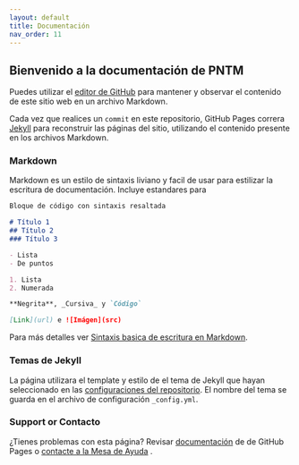```yaml
---
layout: default
title: Documentación
nav_order: 11
---
```

## Bienvenido a la documentación de PNTM

Puedes utilizar el [editor de GitHub](https://github.com/MinisterioDeSalud-CL-TTA/pntmdocs/edit/main/README.md) para mantener y observar el contenido de este
sitio web en un archivo Markdown.

Cada vez que realices un `commit` en este repositorio, GitHub Pages correra [Jekyll](https://jekyllrb.com/) para reconstruir las páginas del sitio, utilizando el contenido presente en los archivos Markdown.

### Markdown

Markdown es un estilo de sintaxis liviano y facil de usar para estilizar la escritura de documentación. Incluye estandares para

```markdown
Bloque de código con sintaxis resaltada

# Título 1
## Título 2
### Título 3

- Lista
- De puntos

1. Lista
2. Numerada

**Negrita**, _Cursiva_ y `Código` 

[Link](url) e ![Imágen](src)
```

Para más detalles ver [Sintaxis basica de escritura en Markdown](https://docs.github.com/en/github/writing-on-github/getting-started-with-writing-and-formatting-on-github/basic-writing-and-formatting-syntax).

### Temas de Jekyll

La página utilizara el template y estilo de el tema de Jekyll que hayan seleccionado en las [configuraciones del repositorio](https://github.com/MinisterioDeSalud-CL-TTA/pntmdocs/settings/pages). El nombre del tema se guarda en el archivo de configuración `_config.yml`.

### Support or Contacto

¿Tienes problemas con esta página? Revisar [documentación](https://docs.github.com/categories/github-pages-basics/) de  de GitHub Pages o [contacte a la Mesa de Ayuda](mailto:mesadeayudapntm@minsal.cl) .
